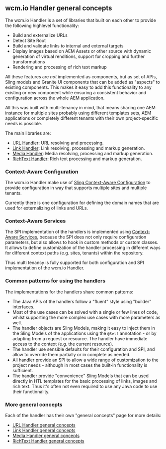 ## wcm.io Handler general concepts

The wcm.io Handler is a set of libraries that built on each other to provide the following highlevel functionality:

* Build and externalize URLs
* Detect Site Root
* Build and validate links to internal and external targets
* Display images based on AEM Assets or other source with dynamic generation of virtual renditions, support for cropping and further transformations
* Rendering and processing of rich text markup

All these features are _not_ implemented as components, but as set of APIs, Sling models and Granite UI components that can be added as "aspects" to existing components. This makes it easy to add this functionality to any existing or new component while ensuring a consistent behavior and configuration across the whole AEM application.

All this was built with multi-tenancy in mind, that means sharing one AEM instance for multiple sites probably using different templates sets, AEM applications or completely different tenants with their own project-specific needs is possible.

The main libraries are:

* [URL Handler][url-handler]: URL resolving and processing.
* [Link Handler][link-handler]: Link resolving, processing and markup generation.
* [Media Handler][media-handler]: Media resolving, processing and markup generation.
* [RichText Handler][richtext-handler]: Rich text processing and markup generation.


### Context-Aware Configuration

The wcm.io Handler make use of [Sling Context-Aware Configuration][sling-caconfig] to provide configuration in way that supports multiple sites and multiple tenants.

Currently there is one configuration for defining the domain names that are used for externalizing of links and URLs.


### Context-Aware Services

The SPI implementation of the handlers is implemented using [Context-Aware Services][wcmmio-sling-caservices], because the SPI does not only require configuration parameters, but also allows to hook in custom methods or custom classes. It allows to define customization of the handler processing in different ways for different context paths (e.g. sites, tenants) within the repository.

Thus multi tenancy is fully supported for both configuration and SPI implementation of the wcm.io Handler.


### Common patterns for using the handlers

The implementations for the handlers share common patterns:

* The Java APIs of the handlers follow a "fluent" style using "builder" interfaces.
* Most of the use cases can be solved with a single or few lines of code, whilst supporting the more complex use cases with more parameters as well.
* The handler objects are Sling Models, making it easy to inject them in the Sling Models of the applications using the `@Self` annotation - or by adapting from a request or resource. The handler have immediate access to the context (e.g. the current resource).
* The handler use sensible defaults for their configuration and SPI, and allow to override them partially or in complete as needed.
* All handler provide an SPI to allow a wide range of customization to the project needs - although in most cases the built-in functionality is sufficient.
* The handler provide "convenience" Sling Models that can be used directly in HTL templates for the basic processing of links, images and rich text. Thus it's often not even required to use any Java code to use their functionality.


### More general concepts

Each of the handler has their own "general concepts" page for more details:

* [URL Handler general concepts][url-handler-general-concepts]
* [Link Handler general concepts][link-handler-general-concepts]
* [Media Handler general concepts][media-handler-general-concepts]
* [RichText Handler general concepts][richtext-handler-general-concepts]


[url-handler]: url/
[link-handler]: link/
[media-handler]: media/
[richtext-handler]: richtext/
[url-handler-general-concepts]: url/general-concepts.html
[link-handler-general-concepts]: link/general-concepts.html
[media-handler-general-concepts]: media/general-concepts.html
[richtext-handler-general-concepts]: richtext/general-concepts.html
[sling-caconfig]: https://sling.apache.org/documentation/bundles/context-aware-configuration/context-aware-configuration.html
[wcmmio-sling-caservices]: http://wcm.io/sling/commons/context-aware-services.html
